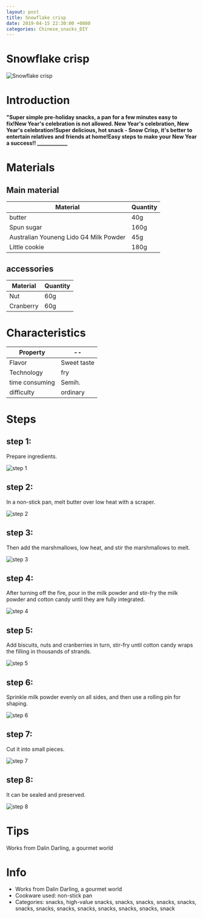 ```yaml
---
layout: post
title: Snowflake crisp
date: 2019-04-15 22:30:00 +0800
categories: Chinese_snacks_DIY
---
```


# Snowflake crisp

![Snowflake crisp]({{site.baseurl}}/img/441195/441195.jpg)

# Introduction

**"Super simple pre-holiday snacks, a pan for a few minutes easy to fix!New Year's celebration is not allowed. New Year's celebration, New Year's celebration!Super delicious, hot snack - Snow Crisp, it's better to entertain relatives and friends at home!Easy steps to make your New Year a success!! ____________**

# Materials


## Main material

Material|Quantity
--|--
butter|40g
Spun sugar|160g
Australian Youneng Lido G4 Milk Powder|45g
Little cookie|180g

## accessories

Material|Quantity
--|--
Nut|60g
Cranberry|60g

# Characteristics

Property|--
--|--
Flavor|Sweet taste
Technology|fry
time consuming|Semih.
difficulty|ordinary

# Steps

## step 1:

Prepare ingredients.

![step 1]({{site.baseurl}}/img/441195/1.jpg)

## step 2:

In a non-stick pan, melt butter over low heat with a scraper.

![step 2]({{site.baseurl}}/img/441195/2.jpg)

## step 3:

Then add the marshmallows, low heat, and stir the marshmallows to melt.

![step 3]({{site.baseurl}}/img/441195/3.jpg)

## step 4:

After turning off the fire, pour in the milk powder and stir-fry the milk powder and cotton candy until they are fully integrated.

![step 4]({{site.baseurl}}/img/441195/4.jpg)

## step 5:

Add biscuits, nuts and cranberries in turn, stir-fry until cotton candy wraps the filling in thousands of strands.

![step 5]({{site.baseurl}}/img/441195/5.jpg)

## step 6:

Sprinkle milk powder evenly on all sides, and then use a rolling pin for shaping.

![step 6]({{site.baseurl}}/img/441195/6.jpg)

## step 7:

Cut it into small pieces.

![step 7]({{site.baseurl}}/img/441195/7.jpg)

## step 8:

It can be sealed and preserved.

![step 8]({{site.baseurl}}/img/441195/8.jpg)

# Tips

Works from Dalin Darling, a gourmet world

# Info

- Works from Dalin Darling, a gourmet world
- Cookware used: non-stick pan
- Categories: snacks, high-value snacks, snacks, snacks, snacks, snacks, snacks, snacks, snacks, snacks, snacks, snacks, snacks, snack